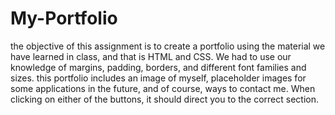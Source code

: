 # My-Portfolio
the objective of this assignment is to create a portfolio using the material we have learned in class, and that is HTML and CSS. We had to use our knowledge of margins, padding, borders, and different font families and sizes. this portfolio includes an image of myself, placeholder images for some applications in the future, and of course, ways to contact me. When clicking on either of the buttons, it should direct you to the correct section.